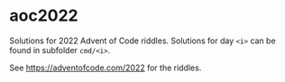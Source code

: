 # aoc2022

Solutions for 2022 Advent of Code riddles. Solutions for day `<i>` can be found in subfolder `cmd/<i>`.

See https://adventofcode.com/2022 for the riddles.
